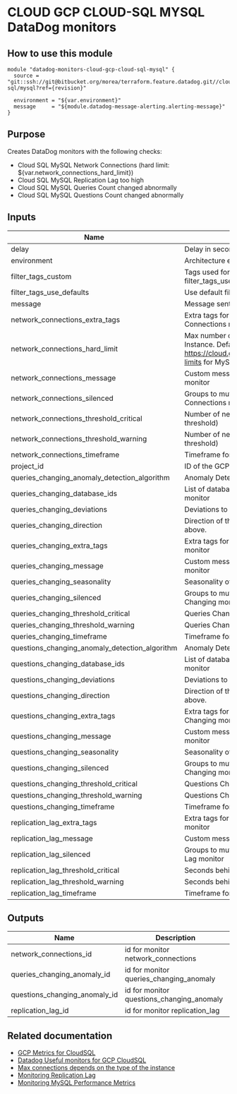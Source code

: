 # CLOUD GCP CLOUD-SQL MYSQL DataDog monitors

## How to use this module

```
module "datadog-monitors-cloud-gcp-cloud-sql-mysql" {
  source = "git::ssh://git@bitbucket.org/morea/terraform.feature.datadog.git//cloud/gcp/cloud-sql/mysql?ref={revision}"

  environment = "${var.environment}"
  message     = "${module.datadog-message-alerting.alerting-message}"
}

```

## Purpose

Creates DataDog monitors with the following checks:

- Cloud SQL MySQL Network Connections (hard limit: ${var.network_connections_hard_limit})
- Cloud SQL MySQL Replication Lag too high
- Cloud SQL MySQL Queries Count changed abnormally
- Cloud SQL MySQL Questions Count changed abnormally

## Inputs

| Name | Description | Type | Default | Required |
|------|-------------|:----:|:-----:|:-----:|
| delay | Delay in seconds for the metric evaluation | string | `900` | no |
| environment | Architecture environment | string | - | yes |
| filter_tags_custom | Tags used for custom filtering when filter_tags_use_defaults is false | string | `*` | no |
| filter_tags_use_defaults | Use default filter tags convention | string | `true` | no |
| message | Message sent when a monitor is triggered | string | - | yes |
| network_connections_extra_tags | Extra tags for GCP Cloud SQL Network Connections monitor | list | `<list>` | no |
| network_connections_hard_limit | Max number of connections for the CloudSQL Instance. Default value is the max value on https://cloud.google.com/sql/docs/quotas#fixed-limits for MySQL | string | `4000` | no |
| network_connections_message | Custom message for the Network Connections monitor | string | `` | no |
| network_connections_silenced | Groups to mute for GCP Cloud SQL Network Connections monitor | map | `<map>` | no |
| network_connections_threshold_critical | Number of network connections (critical threshold) | string | `3600` | no |
| network_connections_threshold_warning | Number of network connections (warning threshold) | string | `3200` | no |
| network_connections_timeframe | Timeframe for the Network Connections monitor | string | `last_15m` | no |
| project_id | ID of the GCP Project | string | - | yes |
| queries_changing_anomaly_detection_algorithm | Anomaly Detection Algorithm used | string | `robust` | no |
| queries_changing_database_ids | List of database ids for the Queries Changing monitor | list | `<list>` | no |
| queries_changing_deviations | Deviations to detect the anomaly | string | `4` | no |
| queries_changing_direction | Direction of the anomaly. It can be both, below or above. | string | `both` | no |
| queries_changing_extra_tags | Extra tags for GCP Cloud SQL Queries Changing monitor | list | `<list>` | no |
| queries_changing_message | Custom message for the Queries Changing monitor | string | `` | no |
| queries_changing_seasonality | Seasonality of the algorithm | string | `weekly` | no |
| queries_changing_silenced | Groups to mute for GCP Cloud SQL Queries Changing monitor | map | `<map>` | no |
| queries_changing_threshold_critical | Queries Changing critical threshold | string | `1` | no |
| queries_changing_threshold_warning | Queries Changing warning threshold | string | `0.5` | no |
| queries_changing_timeframe | Timeframe for the Queries Changing mon monitor | string | `last_10m` | no |
| questions_changing_anomaly_detection_algorithm | Anomaly Detection Algorithm used | string | `robust` | no |
| questions_changing_database_ids | List of database ids for the Questions Changing monitor | list | `<list>` | no |
| questions_changing_deviations | Deviations to detect the anomaly | string | `4` | no |
| questions_changing_direction | Direction of the anomaly. It can be both, below or above. | string | `both` | no |
| questions_changing_extra_tags | Extra tags for GCP Cloud SQL Questions Changing monitor | list | `<list>` | no |
| questions_changing_message | Custom message for the Questions Changing monitor | string | `` | no |
| questions_changing_seasonality | Seasonality of the algorithm | string | `weekly` | no |
| questions_changing_silenced | Groups to mute for GCP Cloud SQL Questions Changing monitor | map | `<map>` | no |
| questions_changing_threshold_critical | Questions Changing critical threshold | string | `1` | no |
| questions_changing_threshold_warning | Questions Changing warning threshold | string | `0.5` | no |
| questions_changing_timeframe | Timeframe for the Questions Changing monitor | string | `last_10m` | no |
| replication_lag_extra_tags | Extra tags for GCP Cloud SQL SQL Replication monitor | list | `<list>` | no |
| replication_lag_message | Custom message for the Replication Lag monitor | string | `` | no |
| replication_lag_silenced | Groups to mute for GCP Cloud SQL Replication Lag monitor | map | `<map>` | no |
| replication_lag_threshold_critical | Seconds behind the master (critical threshold) | string | `900` | no |
| replication_lag_threshold_warning | Seconds behind the master (warning threshold) | string | `300` | no |
| replication_lag_timeframe | Timeframe for the Replication Lag monitor | string | `last_10m` | no |

## Outputs

| Name | Description |
|------|-------------|
| network_connections_id | id for monitor network_connections |
| queries_changing_anomaly_id | id for monitor queries_changing_anomaly |
| questions_changing_anomaly_id | id for monitor questions_changing_anomaly |
| replication_lag_id | id for monitor replication_lag |

## Related documentation

* [GCP Metrics for CloudSQL](https://cloud.google.com/monitoring/api/metrics_gcp#gcp-cloudsql)
* [Datadog Useful monitors for GCP CloudSQL](https://www.datadoghq.com/blog/monitor-google-cloud-sql/)
* [Max connections depends on the type of the instance](https://cloud.google.com/sql/docs/quotas#fixed-limits)
* [Monitoring Replication Lag](https://cloud.google.com/sql/docs/mysql/high-availability#replication-lag-monitor)
* [Monitoring MySQL Performance Metrics](https://www.datadoghq.com/blog/monitoring-mysql-performance-metrics)
